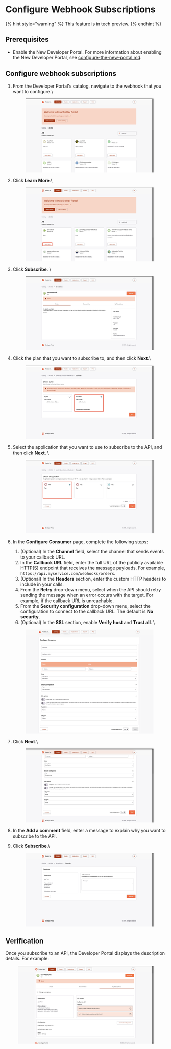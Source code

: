 # Configure Webhook Subscriptions

{% hint style="warning" %}
This feature is in tech preview.
{% endhint %}

## Prerequisites&#x20;

* Enable the New Developer Portal. For more information about enabling the New Developer Portal, see [configure-the-new-portal.md](configure-the-new-portal.md "mention").

## Configure webhook subscriptions&#x20;

1.  From the Developer Portal's catalog, navigate to the webhook that you want to configure.\


    <figure><img src="../../.gitbook/assets/image (299).png" alt=""><figcaption></figcaption></figure>
2.  Click **Learn More**.\


    <figure><img src="../../.gitbook/assets/805EA5C8-A387-48A8-962F-8BAF3149889F.jpeg" alt=""><figcaption></figcaption></figure>
3.  Click **Subscribe**. \


    <figure><img src="../../.gitbook/assets/E4E7D948-D35F-4E44-A370-DF4E3D384B10_1_201_a.jpeg" alt=""><figcaption></figcaption></figure>
4.  Click the plan that you want to subscribe to, and then click **Next**.\


    <figure><img src="../../.gitbook/assets/622A15C9-2CBA-4959-9F9E-6F5CF8A8B548.jpeg" alt=""><figcaption></figcaption></figure>
5.  Select the application that you want to use to subscribe to the API, and then click **Next**. \


    <figure><img src="../../.gitbook/assets/35DBD082-6975-44A2-90E6-DD6C5F5BBA59.jpeg" alt=""><figcaption></figcaption></figure>
6.  In the **Configure Consumer** page, complete the following steps:

    1. (Optional) In the **Channel** field, select the channel that sends events to your callback URL.
    2. In the **Callback URL** field, enter the full URL of the publicly available HTTP(S) endpoint that receives the message payloads. For example, `https://api.myservice.com/webhooks/orders`.
    3. (Optional) In the **Headers** section, enter the custom HTTP headers to include in your calls.
    4. From the **Retry** drop-down menu, select when the API should retry sending the message when an error occurs with the target. For example, if the callback URL is unreachable.
    5. From the **Security configuration** drop-down menu, select the configuration to connect to the callback URL. The default is **No security**.
    6. (Optional) In the **SSL** section, enable **Verify host** and **Trust all**. \


    <figure><img src="../../.gitbook/assets/image (300).png" alt=""><figcaption></figcaption></figure>
7.  Click **Next**.\


    <figure><img src="../../.gitbook/assets/E64B2895-B6B3-43C2-BE7A-DD162CC6E029.jpeg" alt=""><figcaption></figcaption></figure>
8. In the **Add a comment** field, enter a message to explain why you want to subscribe to the API.&#x20;
9.  Click **Subscribe**.\


    <figure><img src="../../.gitbook/assets/11C5B4EE-F95D-4A58-A9FC-51BD9FF03EC1 (1).jpeg" alt=""><figcaption></figcaption></figure>

## Verification&#x20;

Once you subscribe to an API, the Developer Portal displays the description details. For example:

<figure><img src="../../.gitbook/assets/image (301).png" alt=""><figcaption></figcaption></figure>
